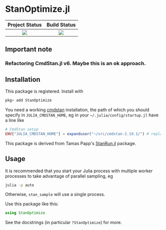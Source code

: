 # StanOptimize.jl

| **Project Status**          |  **Build Status** |
|:---------------------------:|:-----------------:|
|![][project-status-img] | ![][CI-build] |

[docs-dev-img]: https://img.shields.io/badge/docs-dev-blue.svg
[docs-dev-url]: https://stanjulia.github.io/StanOptimize.jl/latest

[docs-stable-img]: https://img.shields.io/badge/docs-stable-blue.svg
[docs-stable-url]: https://stanjulia.github.io/StanOptimize.jl/stable

[CI-build]: https://github.com/stanjulia/StanOptimize.jl/workflows/CI/badge.svg?branch=master

[issues-url]: https://github.com/stanjulia/StanOptimize.jl/issues

[project-status-img]: https://img.shields.io/badge/lifecycle-wip-orange.svg

## Important note

### Refactoring CmdStan.jl v6. Maybe this is an ok approach.

## Installation

This package is registered. Install with

```julia
pkg> add StanOptimize
```

You need a working [cmdstan](https://mc-stan.org/users/interfaces/cmdstan.html) installation, the path of which you should specify in `JULIA_CMDSTAN_HOME`, eg in your `~/.julia/config/startup.jl` have a line like
```julia
# CmdStan setup
ENV["JULIA_CMDSTAN_HOME"] = expanduser("~/src/cmdstan-2.19.1/") # replace with your path
```

This package is derived from Tamas Papp's [StanRun.jl]() package.

## Usage

It is recommended that you start your Julia process with multiple worker processes to take advantage of parallel sampling, eg

```sh
julia -p auto
```

Otherwise, `stan_sample` will use a single process.

Use this package like this:

```julia
using StanOptimize
```

See the docstrings (in particular `?StanOptimize`) for more.
